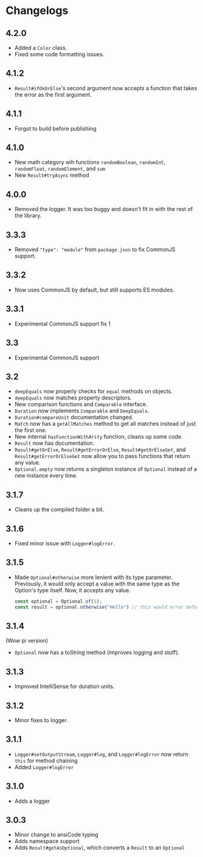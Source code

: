 # Changelogs

## 4.2.0

- Added a `Color` class.
- Fixed some code formatting issues.

## 4.1.2

- `Result#ifOkOrElse`'s second argument now accepts a function that takes the error as the first argument.

## 4.1.1

- Forgot to build before publishing

## 4.1.0

- New math category wih functions `randomBoolean`, `randomInt`, `randomFloat`, `randomElement`, and `sum`
- New `Result#tryAsync` method

## 4.0.0

- Removed the logger. It was too buggy and doesn't fit in with the rest of the library.

## 3.3.3

- Removed `"type": "module"` from `package.json` to fix CommonJS support.

## 3.3.2

- Now uses CommonJS by default, but still supports ES modules.

## 3.3.1

- Experimental CommonJS support fix 1

## 3.3

- Experimental CommonJS support

## 3.2

- `deepEquals` now properly checks for `equal` methods on objects.
- `deepEquals` now matches property descriptors.
- New comparison functions and `Comparable` interface.
- `Duration` now implements `Comparable` and `DeepEquals`.
- `Duration#compareUnit` documentation changed.
- `Match` now has a `getAllMatches` method to get all matches instead of just the first one.
- New internal `hasFunctionWithArity` function, cleans up some code.
- `Result` now has documentation.
- `Result#getOrElse`, `Result#getErrorOrElse`, `Result#getOrElseGet`, and `Result#getErrorOrElseGet` now allow you to pass functions that return any value.
- `Optional.empty` now returns a singleton instance of `Optional` instead of a new instance every time.

## 3.1.7

- Cleans up the compiled folder a bit.

## 3.1.6

- Fixed minor issue with `Logger#logError`.

## 3.1.5

- Made `Optional#otherwise` more lenient with its type parameter. Previously, it would only accept a value with the same type as the Option's type itself. Now, it accepts any value.

  ```ts
  const optional = Optional.of(1);
  const result = optional.otherwise("Hello") // this would error before, but now it doesn't
  ```

## 3.1.4

(Wow pi version)

- `Optional` now has a toString method (improves logging and stuff).

## 3.1.3

- Improved IntelliSense for duration units.

## 3.1.2

- Minor fixes to logger.

## 3.1.1

- `Logger#setOutputStream`, `Logger#log`, and `Logger#logError` now return `this` for method chaining
- Added `Logger#logError`

## 3.1.0

- Adds a logger

## 3.0.3

- Minor change to ansiCode typing
- Adds namespace support
- Adds `Result#getAsOptional`, which converts a `Result` to an `Optional`
